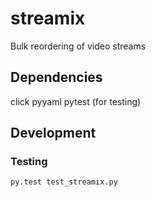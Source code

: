 # streamix
Bulk reordering of video streams

## Dependencies
click
pyyaml
pytest (for testing)

## Development
### Testing
`py.test test_streamix.py`
